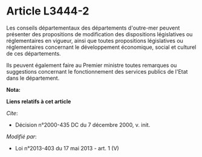 # Article L3444-2

Les conseils départementaux des départements d'outre-mer peuvent présenter des propositions de modification des dispositions
législatives ou réglementaires en vigueur, ainsi que toutes propositions législatives ou réglementaires concernant le
développement économique, social et culturel de ces départements. 

Ils peuvent également faire au Premier ministre toutes remarques ou suggestions concernant le fonctionnement des services
publics de l'Etat dans le département.

**Nota:**



**Liens relatifs à cet article**

_Cite_:

  - Décision n°2000-435 DC du 7 décembre 2000, v. init.

_Modifié par_:

  - Loi n°2013-403 du 17 mai 2013 - art. 1 (V)
